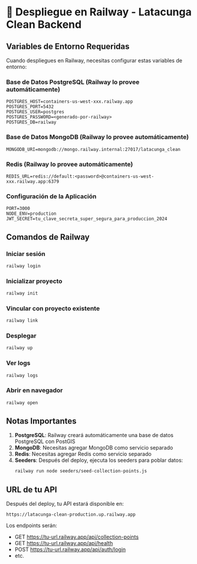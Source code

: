 # 🚂 Despliegue en Railway - Latacunga Clean Backend

## Variables de Entorno Requeridas

Cuando despliegues en Railway, necesitas configurar estas variables de entorno:

### Base de Datos PostgreSQL (Railway lo provee automáticamente)
```
POSTGRES_HOST=containers-us-west-xxx.railway.app
POSTGRES_PORT=5432
POSTGRES_USER=postgres
POSTGRES_PASSWORD=<generado-por-railway>
POSTGRES_DB=railway
```

### Base de Datos MongoDB (Railway lo provee automáticamente)
```
MONGODB_URI=mongodb://mongo.railway.internal:27017/latacunga_clean
```

### Redis (Railway lo provee automáticamente)
```
REDIS_URL=redis://default:<password>@containers-us-west-xxx.railway.app:6379
```

### Configuración de la Aplicación
```
PORT=3000
NODE_ENV=production
JWT_SECRET=tu_clave_secreta_super_segura_para_produccion_2024
```

## Comandos de Railway

### Iniciar sesión
```bash
railway login
```

### Inicializar proyecto
```bash
railway init
```

### Vincular con proyecto existente
```bash
railway link
```

### Desplegar
```bash
railway up
```

### Ver logs
```bash
railway logs
```

### Abrir en navegador
```bash
railway open
```

## Notas Importantes

1. **PostgreSQL**: Railway creará automáticamente una base de datos PostgreSQL con PostGIS
2. **MongoDB**: Necesitas agregar MongoDB como servicio separado
3. **Redis**: Necesitas agregar Redis como servicio separado
4. **Seeders**: Después del deploy, ejecuta los seeders para poblar datos:
   ```bash
   railway run node seeders/seed-collection-points.js
   ```

## URL de tu API

Después del deploy, tu API estará disponible en:
```
https://latacunga-clean-production.up.railway.app
```

Los endpoints serán:
- GET https://tu-url.railway.app/api/collection-points
- GET https://tu-url.railway.app/api/health
- POST https://tu-url.railway.app/api/auth/login
- etc.
